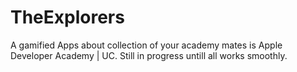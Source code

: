 # TheExplorers
A gamified Apps about collection of your academy mates is Apple Developer Academy | UC. Still in progress untill all works smoothly.
